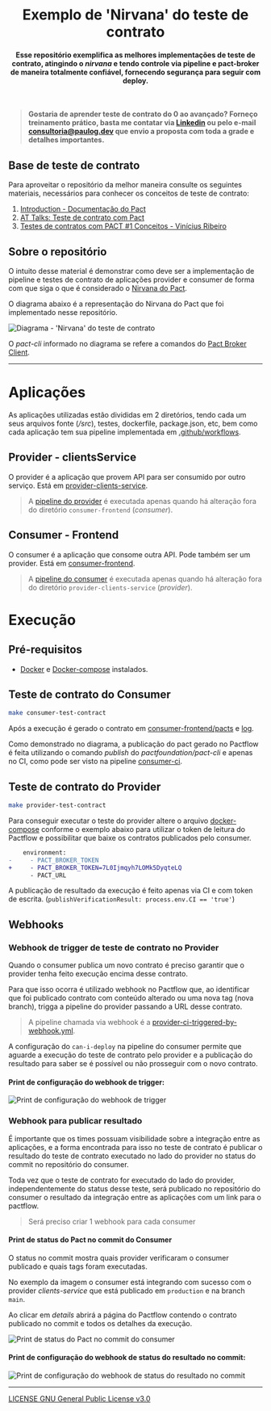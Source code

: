 
<div align="center">
  <h1>Exemplo de 'Nirvana' do teste de contrato</h1>
  <h4>Esse repositório exemplifica as melhores implementações de teste de contrato, atingindo o <i>nirvana</i> e tendo controle via pipeline e pact-broker de maneira totalmente confiável, fornecendo segurança para seguir com deploy.</h4>
</div>
<br>

> **Gostaria de aprender teste de contrato do 0 ao avançado? Forneço treinamento prático, basta me contatar via [Linkedin](https://www.linkedin.com/in/paulo-goncalves) ou pelo e-mail consultoria@paulog.dev que envio a proposta com toda a grade e detalhes importantes.**

## Base de teste de contrato

Para aproveitar o repositório da melhor maneira consulte os seguintes materiais, necessários para conhecer os conceitos de teste de contrato:

1. [Introduction - Documentação do Pact](https://docs.pact.io/)
1. [AT Talks: Teste de contrato com Pact](https://www.youtube.com/watch?v=1c2JmM9dafA)
1. [Testes de contratos com PACT #1 Conceitos - Vinícius Ribeiro](https://www.zup.com.br/blog/testes-de-contratos-com-pact-1-conceitos)

## Sobre o repositório

O intuito desse material é demonstrar como deve ser a implementação de pipeline e testes de contrato de aplicações provider e consumer de forma com que siga o que é considerado o [Nirvana do Pact](https://docs.pact.io/pact_nirvana/).

O diagrama abaixo é a representação do Nirvana do Pact que foi implementado nesse repositório.

![Diagrama - 'Nirvana' do teste de contrato](.github/diagrama-teste-de-contrato.png)

O _pact-cli_ informado no diagrama se refere a comandos do [Pact Broker Client](https://github.com/pact-foundation/pact_broker-client).

---

# Aplicações

As aplicações utilizadas estão divididas em 2 diretórios, tendo cada um seus arquivos fonte (_/src_), testes, dockerfile, package.json, etc, bem como cada aplicação tem sua pipeline implementada em [.github/workflows](./.github/workflows).

## Provider - clientsService

O provider é a aplicação que provem API para ser consumido por outro serviço. Está em [provider-clients-service](./provider-clients-service).

> A [pipeline do provider](./.github/workflows/provider-ci.yml) é executada apenas quando há alteração fora do diretório `consumer-frontend` (_consumer_).

## Consumer - Frontend

O consumer é a aplicação que consome outra API. Pode também ser um provider. Está em [consumer-frontend](./consumer-frontend).

> A [pipeline do consumer](./.github/workflows/consumer-ci.yml) é executada apenas quando há alteração fora do diretório `provider-clients-service` (_provider_).

# Execução

## Pré-requisitos

- [Docker](https://docs.docker.com/get-docker/) e [Docker-compose](https://docs.docker.com/compose/install/) instalados.

## Teste de contrato do Consumer

```sh
make consumer-test-contract
```

Após a execução é gerado o contrato em [consumer-frontend/pacts](./consumer-frontend/pacts) e [log](./consumer-frontend/logs).

Como demonstrado no diagrama, a publicação do pact gerado no Pactflow é feita utilizando o comando _publish_ do _pactfoundation/pact-cli_ e apenas no CI, como pode ser visto na pipeline [consumer-ci](.github/workflows/consumer-ci.yml).

## Teste de contrato do Provider

```sh
make provider-test-contract
```

Para conseguir executar o teste do provider altere o arquivo [docker-compose](docker-compose.yml) conforme o exemplo abaixo para utilizar o token de leitura do Pactflow e possibilitar que baixe os contratos publicados pelo consumer.

```diff
    environment:
-     - PACT_BROKER_TOKEN
+     - PACT_BROKER_TOKEN=7L0Ijmqyh7LOMk5DyqteLQ
      - PACT_URL
```

A publicação de resultado da execução é feito apenas via CI e com token de escrita. (`publishVerificationResult: process.env.CI == 'true'`)

## Webhooks

### Webhook de trigger de teste de contrato no Provider

Quando o consumer publica um novo contrato é preciso garantir que o provider tenha feito execução encima desse contrato.

Para que isso ocorra é utilizado webhook no Pactflow que, ao identificar que foi publicado contrato com conteúdo alterado ou uma nova tag (nova branch), trigga a pipeline do provider passando a URL desse contrato.

> A pipeline chamada via webhook é a [provider-ci-triggered-by-webhook.yml](./.github/workflows/provider-ci-triggered-by-webhook.yml).

A configuração do `can-i-deploy` na pipeline do consumer permite que aguarde a execução do teste de contrato pelo provider e a publicação do resultado para saber se é possível ou não prosseguir com o novo contrato.

#### Print de configuração do webhook de trigger:

![Print de configuração do webhook de trigger](.github/webhook-trigger.png)

### Webhook para publicar resultado

É importante que os times possuam visibilidade sobre a integração entre as aplicações, e a forma encontrada para isso no teste de contrato é publicar o resultado do teste de contrato executado no lado do provider no status do commit no repositório do consumer.

Toda vez que o teste de contrato for executado do lado do provider, independentemente do status desse teste, será publicado no repositório do consumer o resultado da integração entre as aplicações com um link para o pactflow.

> Será preciso criar 1 webhook para cada consumer

#### Print de status do Pact no commit do Consumer

O status no commit mostra quais provider verificaram o consumer publicado e quais tags foram executadas.

No exemplo da imagem o consumer está integrando com sucesso com o provider _clients-service_ que está publicado em `production` e na branch `main`.

Ao clicar em _details_ abrirá a página do Pactflow contendo o contrato publicado no commit e todos os detalhes da execução.

![Print de status do Pact no commit do consumer](.github/status-commit.png)

#### Print de configuração do webhook de status do resultado no commit:

![Print de configuração do webhook de status do resultado no commit](.github/webhook-test-status.png)

---

[LICENSE GNU General Public License v3.0](./LICENSE)
